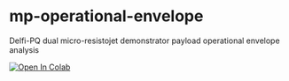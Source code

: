 # mp-operational-envelope
Delfi-PQ dual micro-resistojet demonstrator payload operational envelope analysis

[![Open In Colab](https://colab.research.google.com/assets/colab-badge.svg)](https://colab.research.google.com/github/wdoppenberg/mp-operational-envelope/blob/master/OperationalEnvelope.ipynb)
